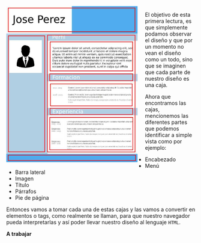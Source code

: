 <div style="float:left;margin-right:20px;">
  <img src="https://raw.githubusercontent.com/smartedu-mumuki/mumuki-guia-html-estructura/master/images/CV-parts_1524525857647.jpg" alt="CV-parts_1524525857647.jpg" width="350px" height="auto">
</div>

El objetivo de esta primera lectura, es que simplemente podamos observar el diseño y que por un momento no vean el diseño como un todo, sino que se imaginen que cada parte de nuestro diseño es una caja.

Ahora que encontramos las cajas, mencionemos las diferentes partes que podemos identificar a simple vista como por ejemplo:

  * Encabezado
  * Menú
  * Barra lateral
  * Imagen
  * Título
  * Párrafos
  * Pie de página
  
Entonces vamos a tomar cada una de estas cajas y las vamos a convertir en elementos o tags, como realmente se llaman, para que nuestro navegador pueda interpretarlas y así poder llevar nuestro diseño al lenguaje `HTML`.

**A trabajar**
